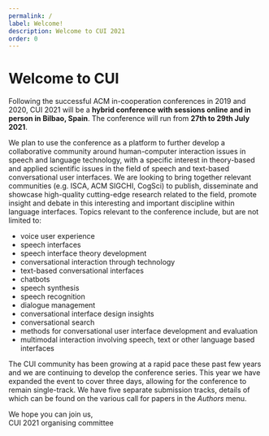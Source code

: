```yaml
---
permalink: /
label: Welcome!
description: Welcome to CUI 2021
order: 0
---
```


# Welcome to CUI

Following the successful ACM in-cooperation conferences in 2019 and 2020, CUI 2021 will be a **hybrid conference with sessions online and in person in Bilbao, Spain**. The conference will run from **27th to 29th July 2021**.

We plan to use the conference as a platform to further develop a collaborative community around human-computer interaction issues in speech and language technology, with a specific interest in theory-based and applied scientific issues in the field of speech and text-based conversational user interfaces. We are looking to bring together relevant communities (e.g. ISCA, ACM SIGCHI, CogSci) to publish, disseminate and showcase high-quality cutting-edge research related to the field, promote insight and debate in this interesting and important discipline within language interfaces. Topics relevant to the conference include, but are not limited to:
* voice user experience
* speech interfaces
* speech interface theory development
* conversational interaction through technology
* text-based conversational interfaces
* chatbots
* speech synthesis
* speech recognition
* dialogue management
* conversational interface design insights
* conversational search
* methods for conversational user interface development and evaluation
* multimodal interaction involving speech, text or other language based interfaces

The CUI community has been growing at a rapid pace these past few years and we are continuing to develop the conference series. This year we have expanded the event to cover three days, allowing for the conference to remain single-track. We have five separate submission tracks, details of which can be found on the various call for papers in the <em>Authors</em> menu.

We hope you can join us,<br>
CUI 2021 organising committee